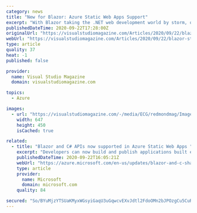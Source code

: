 ```yaml
---
category: news
title: "New for Blazor: Azure Static Web Apps Support"
excerpt: "With Blazor taking the .NET web development world by storm, one of the first announcements during Microsoft's Ignite 2020 developer/IT event was its new support in Azure Static Web Apps. Blazor, of course, allows for C#-based web development (instead of ..."
publishedDateTime: 2020-09-22T17:28:00Z
originalUrl: "https://visualstudiomagazine.com/Articles/2020/09/22/blazor-static-web-apps.aspx?p=1"
webUrl: "https://visualstudiomagazine.com/Articles/2020/09/22/blazor-static-web-apps.aspx?p=1"
type: article
quality: 37
heat: -1
published: false

provider:
  name: Visual Studio Magazine
  domain: visualstudiomagazine.com

topics:
  - Azure

images:
  - url: "https://visualstudiomagazine.com/-/media/ECG/redmondmag/Images/IntroImagesBigSmall/BlueSpeedLinesSmall.jpg"
    width: 647
    height: 450
    isCached: true

related:
  - title: "Blazor and C# APIs now supported in Azure Static Web Apps "
    excerpt: "Developers can now build and publish applications built entirely in .NET with Static Web Apps using Blazor WebAssembly and C# API's."
    publishedDateTime: 2020-09-22T16:05:21Z
    webUrl: "https://azure.microsoft.com/en-us/updates/blazor-and-c-sharp-apis-now-supported-in-azure-static-web-apps/"
    type: article
    provider:
      name: Microsoft
      domain: microsoft.com
    quality: 84

secured: "So/BYuMjzYTSUaKMyxWGsyiGaqU3uGqwcvEXvJdtl2FdoOMn2bJPOzgCu5CuRZNy9uRYurIHnDHBnMa8wRFGlL+WbIeH8ZO+lL+Mh14MzgubF3tssalRtmIxDTGsOzUEeQlR3mlwu2wl+BthjQVzXCAFtjDLRMN57PmaLWT17WqSPBi8s7p1IjQP+d0R1vA+ZTJEjFdLpT1YD78ND/tmA88TSRRVt6LdN2UjdfmoqkAIc3KuBmge2337DTU027hZrb3CtPuNQ0Z0jdMdmnRjyhA/07vqlJegRytojLiPWN5w7FE3sdqsBOwhixifOtOoy8dAsYbaVQBFQiDfzFDk8rsncrnoub3DggeFa6E8SwM=;D0JrKv2NF40bNhuDrZR56w=="
---
```


